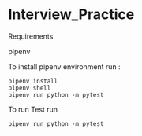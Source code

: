 # Interview_Practice
Requirements


pipenv

To install pipenv environment run :

```
pipenv install
pipenv shell
pipenv run python -m pytest
```

To run Test run 

```
pipenv run python -m pytest
```








